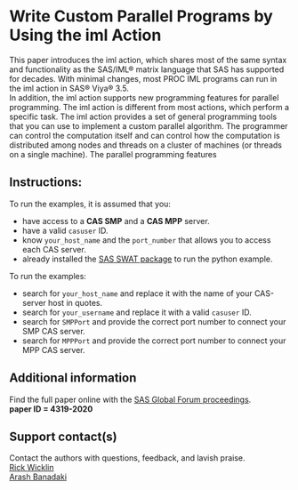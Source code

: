 # Write Custom Parallel Programs by Using the iml ActionThis paper introduces the iml action, which shares most of the same syntax and functionality as the SAS/IML® matrixlanguage that SAS has supported for decades. With minimal changes, most PROC IML programs can run in the imlaction in SAS® Viya® 3.5.   In addition, the iml action supports new programming features for parallel programming. The iml action is differentfrom most actions, which perform a specific task. The iml action provides a set of general programming tools thatyou can use to implement a custom parallel algorithm. The programmer can control the computation itself and cancontrol how the computation is distributed among nodes and threads on a cluster of machines (or threads on a singlemachine). The parallel programming features## Instructions:To run the examples, it is assumed that you: * have access to a **CAS SMP** and a **CAS MPP** server.* have a valid ``casuser`` ID.* know ``your_host_name`` and the ``port_number`` that allows you to access each CAS server.* already installed the [SAS SWAT package](https://github.com/sassoftware/python-swat) to run the python example.To run the examples:- search for ``your_host_name`` and replace it with the name of your CAS-server host in quotes.- search for ``your_username`` and replace it with a valid ``casuser`` ID.- search for ``SMPPort`` and provide the correct port number to connect your SMP CAS server.- search for ``MPPPort`` and provide the correct port number to connect your MPP CAS server.## Additional informationFind the full paper online with the [SAS Global Forum proceedings](https://www.sas.com/en_us/events/sas-global-forum/program/proceedings.html).   **paper ID = 4319-2020**## Support contact(s)Contact the authors with questions, feedback, and lavish praise.   [Rick Wicklin](Rick.Wicklin@sas.com)   [Arash Banadaki](Arash.Banadaki@sas.com)   